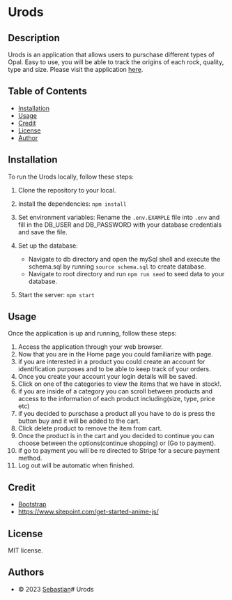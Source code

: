 # Urods

## Description

Urods is an application that allows users to purschase different types of Opal.
Easy to use, you will be able to track the origins of each rock, quality, type and size.
Please visit the application [here](https://project-inventory-ff35c68cb7af.herokuapp.com/).

## Table of Contents
- [Installation](#installation)
- [Usage](#usage)
- [Credit](#credit)
- [License](#license)
- [Author](#authors)

## Installation
To run the Urods locally, follow these steps:

1. Clone the repository to your local.
2. Install the dependencies: `npm install`
3. Set environment variables: Rename the `.env.EXAMPLE` file into `.env` and fill in the DB_USER and DB_PASSWORD with your database credentials and save the file.
4. Set up the database: 

    * Navigate to db directory and open the mySql shell and execute the schema.sql by running `source schema.sql` to create database.
    * Navigate to root directory and run `npm run seed` to seed data to your database.

5. Start the server: `npm start`


## Usage 
Once the application is up and running, follow these steps:

1. Access the application through your web browser.
2. Now that you are in the Home page you could familiarize with page.
3. if you are interested in a product you could create an account for identification purposes and to be able to keep track of your orders.
3. Once you create your account your login details will be saved.
4. Click on one of the categories to view the items that we have in stock!.
5. if you are inside of a category you can scroll between products and access to the information of each product including(size, type, price etc)
6. if you decided to purschase a product all you have to do is press the button buy and it will be added to the cart.
7. Click delete product to remove the item from cart.
7. Once the product is in the cart and you decided to continue you can choose between the options(continue shopping) or (Go to payment).
8. if go to payment you will be re directed to Stripe for a secure payment method.
9. Log out will be automatic when finished.

## Credit
- [Bootstrap](https://startbootstrap.com/previews/sb-admin-2)
- https://www.sitepoint.com/get-started-anime-js/ 

## License
MIT license.

## Authors
- © 2023 [Sebastian](https://github.com/Sebastianrod8)# Urods
